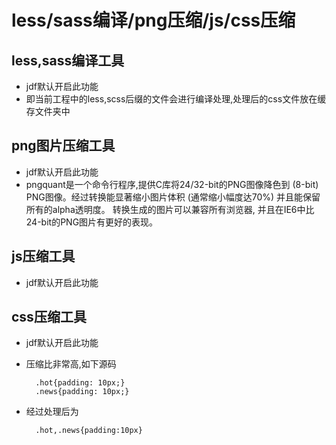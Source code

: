 # less/sass编译/png压缩/js/css压缩

## less,sass编译工具
* jdf默认开启此功能
* 即当前工程中的less,scss后缀的文件会进行编译处理,处理后的css文件放在缓存文件夹中

## png图片压缩工具
* jdf默认开启此功能
* pngquant是一个命令行程序,提供C库将24/32-bit的PNG图像降色到 (8-bit) PNG图像。经过转换能显著缩小图片体积 (通常缩小幅度达70%) 并且能保留所有的alpha透明度。 转换生成的图片可以兼容所有浏览器, 并且在IE6中比24-bit的PNG图片有更好的表现。

## js压缩工具
* jdf默认开启此功能

## css压缩工具
* jdf默认开启此功能
* 压缩比非常高,如下源码

		.hot{padding: 10px;}
		.news{padding: 10px;}

* 经过处理后为

		.hot,.news{padding:10px}

